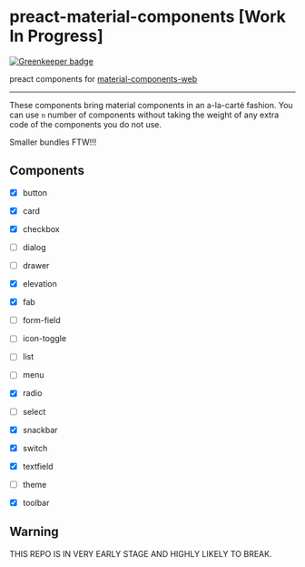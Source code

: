 # preact-material-components [Work In Progress]
[![Greenkeeper badge](https://badges.greenkeeper.io/prateekbh/preact-material-components.svg)](https://greenkeeper.io/)

preact components for [material-components-web](https://github.com/material-components/material-components-web)

---
These components bring material components in an a-la-carté fashion.
You can use `n` number of components without taking the weight of any extra code of the components you do not use.

Smaller bundles FTW!!!

## Components
* [x] button
* [x] card
* [x] checkbox
* [ ] dialog
* [ ] drawer
* [x] elevation
* [x] fab
* [ ] form-field
* [ ] icon-toggle
* [ ] list
* [ ] menu
* [x] radio
* [ ] select
* [x] snackbar
* [x] switch
* [x] textfield
* [ ] theme
* [x] toolbar


## Warning
THIS REPO IS IN VERY EARLY STAGE AND HIGHLY LIKELY TO BREAK.